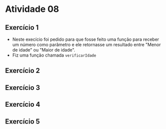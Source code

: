 # Atividade 08

## Exercício 1

- Neste execício foi pedido para que fosse feito uma função para receber um número como parâmetro e ele retornasse um resultado entre "Menor de idade" ou "Maior de idade".
- Fiz uma função chamada `verificarIdade`

## Exercício 2
## Exercício 3
## Exercício 4
## Exercício 5

